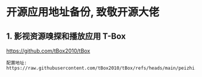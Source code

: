 # 开源应用地址备份, 致敬开源大佬

## 1. 影视资源嗅探和播放应用 T-Box 
https://github.com/tBox2010/tBox

```
配置地址: https://raw.githubusercontent.com/tBox2010/tBox/refs/heads/main/peizhi.json
```

